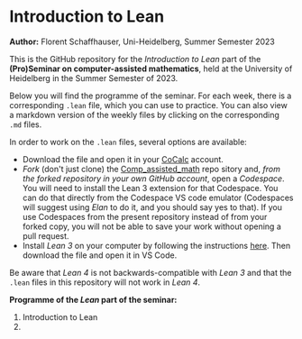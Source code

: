 
# **Introduction to Lean**

**Author:** Florent Schaffhauser, Uni-Heidelberg, Summer Semester 2023

This is the GitHub repository for the *Introduction to Lean* part of the **(Pro)Seminar on computer-assisted mathematics**, held at the University of Heidelberg in the Summer Semester of 2023.

Below you will find the programme of the seminar. For each week, there is a corresponding `.lean` file, which you can use to practice. You can also view a markdown version of the weekly files by clicking on the corresponding `.md` files.

In order to work on the `.lean` files, several options are available:

* Download the file and open it in your [CoCalc](https://cocalc.com) account.
* *Fork* (don't just clone) the [Comp_assisted_math](https://github.com/matematiflo/Comp_assisted_math) repo sitory and, *from the forked repository in your own GitHub account*, open a *Codespace*. You will need to install the Lean 3 extension for that Codespace. You can do that directly from the Codespace VS code emulator (Codespaces will suggest using *Elan* to do it, and you should say yes to that). If you use Codespaces from the present repository instead of from your forked copy, you will not be able to save your work without opening a pull request.
* Install *Lean 3* on your computer by following the instructions [here](https://leanprover-community.github.io/get_started.html). Then download the file and open it in VS Code.

Be aware that *Lean 4* is not backwards-compatible with *Lean 3* and that the `.lean` files in this repository will not work in *Lean 4*.

**Programme of the *Lean* part of the seminar:**

1. Introduction to Lean
1.
